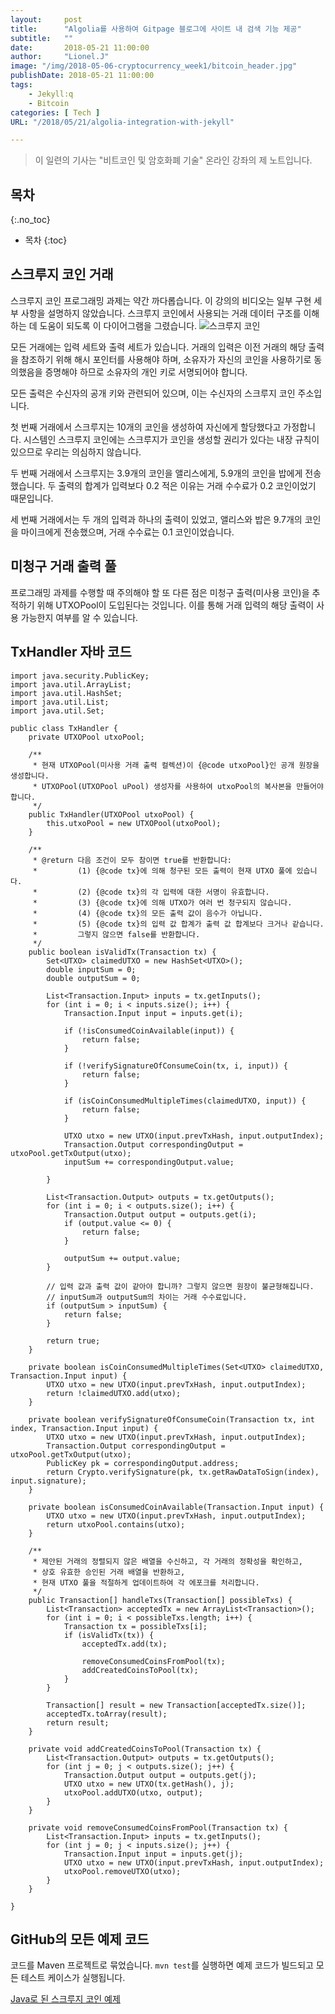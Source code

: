 ```yaml
---
layout:     post
title:      "Algolia를 사용하여 Gitpage 블로그에 사이트 내 검색 기능 제공"
subtitle:   ""
date:       2018-05-21 11:00:00
author:     "Lionel.J"
image: "/img/2018-05-06-cryptocurrency_week1/bitcoin_header.jpg"
publishDate: 2018-05-21 11:00:00
tags:
    - Jekyll:q
    - Bitcoin
categories: [ Tech ]
URL: "/2018/05/21/algolia-integration-with-jekyll"

---
```


> 이 일련의 기사는 "비트코인 및 암호화폐 기술" 온라인 강좌의 제 노트입니다.

## 목차
{:.no_toc}

* 목차
{:toc}

## 스크루지 코인 거래
스크루지 코인 프로그래밍 과제는 약간 까다롭습니다. 이 강의의 비디오는 일부 구현 세부 사항을 설명하지 않았습니다. 스크루지 코인에서 사용되는 거래 데이터 구조를 이해하는 데 도움이 되도록 이 다이어그램을 그렸습니다.
![스크루지 코인](/img/2018-5-20-cryptocurrency_week1_scroogecoin/scroogecoin.png)

<!--more-->
모든 거래에는 입력 세트와 출력 세트가 있습니다. 거래의 입력은 이전 거래의 해당 출력을 참조하기 위해 해시 포인터를 사용해야 하며, 소유자가 자신의 코인을 사용하기로 동의했음을 증명해야 하므로 소유자의 개인 키로 서명되어야 합니다.

모든 출력은 수신자의 공개 키와 관련되어 있으며, 이는 수신자의 스크루지 코인 주소입니다.

첫 번째 거래에서 스크루지는 10개의 코인을 생성하여 자신에게 할당했다고 가정합니다. 시스템인 스크루지 코인에는 스크루지가 코인을 생성할 권리가 있다는 내장 규칙이 있으므로 우리는 의심하지 않습니다.

두 번째 거래에서 스크루지는 3.9개의 코인을 앨리스에게, 5.9개의 코인을 밥에게 전송했습니다. 두 출력의 합계가 입력보다 0.2 적은 이유는 거래 수수료가 0.2 코인이었기 때문입니다.

세 번째 거래에서는 두 개의 입력과 하나의 출력이 있었고, 앨리스와 밥은 9.7개의 코인을 마이크에게 전송했으며, 거래 수수료는 0.1 코인이었습니다.

## 미청구 거래 출력 풀
프로그래밍 과제를 수행할 때 주의해야 할 또 다른 점은 미청구 출력(미사용 코인)을 추적하기 위해 UTXOPool이 도입된다는 것입니다. 이를 통해 거래 입력의 해당 출력이 사용 가능한지 여부를 알 수 있습니다.

## TxHandler 자바 코드
```
import java.security.PublicKey;
import java.util.ArrayList;
import java.util.HashSet;
import java.util.List;
import java.util.Set;

public class TxHandler {
	private UTXOPool utxoPool;

	/**
	 * 현재 UTXOPool(미사용 거래 출력 컬렉션)이 {@code utxoPool}인 공개 원장을 생성합니다.
	 * UTXOPool(UTXOPool uPool) 생성자를 사용하여 utxoPool의 복사본을 만들어야 합니다.
	 */
	public TxHandler(UTXOPool utxoPool) {
		this.utxoPool = new UTXOPool(utxoPool);
	}

	/**
	 * @return 다음 조건이 모두 참이면 true를 반환합니다:
	 *         (1) {@code tx}에 의해 청구된 모든 출력이 현재 UTXO 풀에 있습니다.
	 *         (2) {@code tx}의 각 입력에 대한 서명이 유효합니다.
	 *         (3) {@code tx}에 의해 UTXO가 여러 번 청구되지 않습니다.
	 *         (4) {@code tx}의 모든 출력 값이 음수가 아닙니다.
	 *         (5) {@code tx}의 입력 값 합계가 출력 값 합계보다 크거나 같습니다.
	 *         그렇지 않으면 false를 반환합니다.
	 */
	public boolean isValidTx(Transaction tx) {
		Set<UTXO> claimedUTXO = new HashSet<UTXO>();
		double inputSum = 0;
		double outputSum = 0;

		List<Transaction.Input> inputs = tx.getInputs();
		for (int i = 0; i < inputs.size(); i++) {
			Transaction.Input input = inputs.get(i);

			if (!isConsumedCoinAvailable(input)) {
				return false;
			}

			if (!verifySignatureOfConsumeCoin(tx, i, input)) {
				return false;
			}

			if (isCoinConsumedMultipleTimes(claimedUTXO, input)) {
				return false;
			}

			UTXO utxo = new UTXO(input.prevTxHash, input.outputIndex);
			Transaction.Output correspondingOutput = utxoPool.getTxOutput(utxo);
			inputSum += correspondingOutput.value;

		}

		List<Transaction.Output> outputs = tx.getOutputs();
		for (int i = 0; i < outputs.size(); i++) {
			Transaction.Output output = outputs.get(i);
			if (output.value <= 0) {
				return false;
			}

			outputSum += output.value;
		}

		// 입력 값과 출력 값이 같아야 합니까? 그렇지 않으면 원장이 불균형해집니다.
		// inputSum과 outputSum의 차이는 거래 수수료입니다.
		if (outputSum > inputSum) {
			return false;
		}

		return true;
	}

	private boolean isCoinConsumedMultipleTimes(Set<UTXO> claimedUTXO, Transaction.Input input) {
		UTXO utxo = new UTXO(input.prevTxHash, input.outputIndex);
		return !claimedUTXO.add(utxo);
	}

	private boolean verifySignatureOfConsumeCoin(Transaction tx, int index, Transaction.Input input) {
		UTXO utxo = new UTXO(input.prevTxHash, input.outputIndex);
		Transaction.Output correspondingOutput = utxoPool.getTxOutput(utxo);
		PublicKey pk = correspondingOutput.address;
		return Crypto.verifySignature(pk, tx.getRawDataToSign(index), input.signature);
	}

	private boolean isConsumedCoinAvailable(Transaction.Input input) {
		UTXO utxo = new UTXO(input.prevTxHash, input.outputIndex);
		return utxoPool.contains(utxo);
	}

	/**
	 * 제안된 거래의 정렬되지 않은 배열을 수신하고, 각 거래의 정확성을 확인하고,
	 * 상호 유효한 승인된 거래 배열을 반환하고,
	 * 현재 UTXO 풀을 적절하게 업데이트하여 각 에포크를 처리합니다.
	 */
	public Transaction[] handleTxs(Transaction[] possibleTxs) {
		List<Transaction> acceptedTx = new ArrayList<Transaction>();
		for (int i = 0; i < possibleTxs.length; i++) {
			Transaction tx = possibleTxs[i];
			if (isValidTx(tx)) {
				acceptedTx.add(tx);

				removeConsumedCoinsFromPool(tx);
				addCreatedCoinsToPool(tx);
			}
		}

		Transaction[] result = new Transaction[acceptedTx.size()];
		acceptedTx.toArray(result);
		return result;
	}

	private void addCreatedCoinsToPool(Transaction tx) {
		List<Transaction.Output> outputs = tx.getOutputs();
		for (int j = 0; j < outputs.size(); j++) {
			Transaction.Output output = outputs.get(j);
			UTXO utxo = new UTXO(tx.getHash(), j);
			utxoPool.addUTXO(utxo, output);
		}
	}

	private void removeConsumedCoinsFromPool(Transaction tx) {
		List<Transaction.Input> inputs = tx.getInputs();
		for (int j = 0; j < inputs.size(); j++) {
			Transaction.Input input = inputs.get(j);
			UTXO utxo = new UTXO(input.prevTxHash, input.outputIndex);
			utxoPool.removeUTXO(utxo);
		}
	}

}
```
## GitHub의 모든 예제 코드
코드를 Maven 프로젝트로 묶었습니다. `mvn test`를 실행하면 예제 코드가 빌드되고 모든 테스트 케이스가 실행됩니다.

[Java로 된 스크루지 코인 예제](https://github.com/zhaohuabing/scroogecoin)
